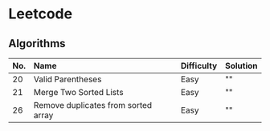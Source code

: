# Leetcode

## Algorithms

| No. | Name                                | Difficulty | Solution |
| :-- | :---------------------------------- | :--------- | :------- |
| 20  | Valid Parentheses                   | Easy       | ""       |
| 21  | Merge Two Sorted Lists              | Easy       | ""       |
| 26  | Remove duplicates from sorted array | Easy       | ""       |
